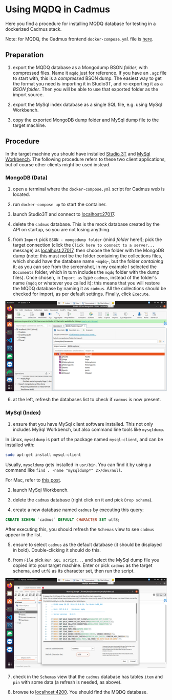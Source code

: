 # Using MQDQ in Cadmus

Here you find a procedure for installing MQDQ database for testing in a dockerized Cadmus stack.

Note: for MQDQ, the Cadmus frontend `docker-compose.yml` file is [here](https://github.com/vedph/cadmus_mqdq_app/blob/master/docker-compose.yml).

## Preparation

1. export the MQDQ database as a Mongodump BSON _folder_, with compressed files. Name it `mqdq` just for reference. If you have an `.agz` file to start with, this is a *compressed* BSON dump. The easiest way to get the format you need is importing it in Studio3T, and re-exporting it as a *BSON folder*. Then you will be able to use that exported folder as the import source.

2. export the MySql index database as a single SQL file, e.g. using MySql Workbench.

3. copy the exported MongoDB dump folder and MySql dump file to the target machine.

## Procedure

In the target machine you should have installed [Studio 3T](https://studio3t.com/download/) and [MySql Workbench](https://dev.mysql.com/downloads/workbench/). The following procedure refers to these two client applications, but of course other clients might be used instead.

### MongoDB (Data)

1. open a terminal where the `docker-compose.yml` script for Cadmus web is located.

2. run `docker-compose up` to start the container.

3. launch Studio3T and connect to <localhost:27017>.

4. delete the `cadmus` database. This is the mock database created by the API on startup, so you are not losing anything.

5. from `Import` pick `BSON - mongodump folder` (mind _folder_ here!); pick the target connection (click the `Click here to connect to a server...` message) as <localhost:27017>, then choose the folder with the MongoDB dump (note: this must not be the folder containing the collections files, which should have the database name -`mqdq`-, but the folder _containing_ it; as you can see from the screenshot, in my example I selected the `Documents` folder, which in turn includes the `mqdq` folder with the dump files). Once chosen, in `Import as` type `cadmus`, instead of the folder's name (`mqdq` or whatever you called it): this means that you will restore the MQDQ database by naming it as `cadmus`. All the collections should be checked for import, as per default settings. Finally, click `Execute`.

![Importing MQDQ data with Studio 3T](../images/mqdq-studio3t.png)

6. at the left, refresh the databases list to check if `cadmus` is now present.

### MySql (Index)

1. ensure that you have MySql client software installed. This not only includes MySql Workbench, but also command line tools like `mysqldump`.

In Linux, `mysqldump` is part of the package named `mysql-client`, and can be installed with:

```bash
sudo apt-get install mysql-client
```

Usually, `mysqldump` gets installed in `usr/bin`. You can find it by using a command like `find . -name "mysqldump*" 2>/dev/null`.

For Mac, refer to [this post](https://stackoverflow.com/questions/47380458/is-it-possible-to-install-only-mysqldump-on-macos).

2. launch MySql Workbench.

3. delete the `cadmus` database (right click on it and pick `Drop schema`).

4. create a new database named `cadmus` by executing this query:

```sql
CREATE SCHEMA `cadmus` DEFAULT CHARACTER SET utf8;
```

After executing this, you should refresh the `Schemas` view to see `cadmus` appear in the list.

5. ensure to select `cadmus` as the default database (it should be displayed in bold). Double-clicking it should do this.

6. from `File` pick `Run SQL script...` and select the MySql dump file you copied into your target machine. Enter or pick `cadmus` as the target schema, and `utf8` as its character set, then run the script.

![Importing MQDQ index with MySql Workbench](../images/mqdq-workbench.png)

7. check in the `Schemas` view that the `cadmus` database has tables `item` and `pin` with some data (a refresh is needed, as above).

8. browse to <localhost:4200>. You should find the MQDQ database.
